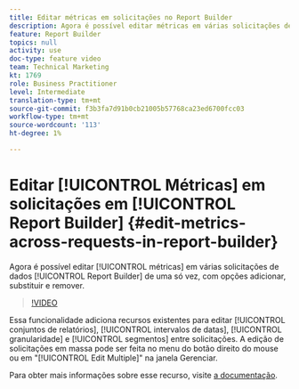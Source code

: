 ```yaml
---
title: Editar métricas em solicitações no Report Builder
description: Agora é possível editar métricas em várias solicitações de dados do Report Builder ao mesmo tempo, com opções de adicionar, substituir e remover.
feature: Report Builder
topics: null
activity: use
doc-type: feature video
team: Technical Marketing
kt: 1769
role: Business Practitioner
level: Intermediate
translation-type: tm+mt
source-git-commit: f3b3fa7d91b0cb21005b57768ca23ed6700fcc03
workflow-type: tm+mt
source-wordcount: '113'
ht-degree: 1%

---
```



# Editar [!UICONTROL Métricas] em solicitações em [!UICONTROL Report Builder] {#edit-metrics-across-requests-in-report-builder}

Agora é possível editar [!UICONTROL métricas] em várias solicitações de dados [!UICONTROL Report Builder] de uma só vez, com opções adicionar, substituir e remover.

>[!VIDEO](https://video.tv.adobe.com/v/23547/?quality=12)

Essa funcionalidade adiciona recursos existentes para editar [!UICONTROL conjuntos de relatórios], [!UICONTROL intervalos de datas], [!UICONTROL granularidade] e [!UICONTROL segmentos] entre solicitações. A edição de solicitações em massa pode ser feita no menu do botão direito do mouse ou em &quot;[!UICONTROL Edit Multiple]&quot; na janela Gerenciar.

Para obter mais informações sobre esse recurso, visite [a documentação](https://marketing.adobe.com/resources/help/en_US/arb/edit_multiple_metrics.html).
